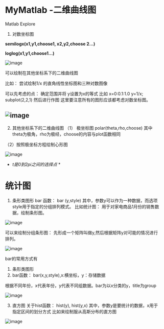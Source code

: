# MyMatlab -二维曲线图
Matlab Explore 

1. 对数坐标图

**semilogx(x1,y1,choose1, x2,y2,choose 2...)**
  
  **loglog(x1,y1,choose1...)**

![image](https://user-images.githubusercontent.com/81022107/155873215-d14a88de-2b06-4ec1-81a3-121fdb3f2a20.png)

可以绘制在其他坐标系下的二维曲线图

比如： 尝试绘制1/x 的直角线性坐标图和三种对数图像

可以先考虑的点： 确定范围并将 y设置为x的等式
比如 x=0:0.1:1.0
y=1/x;
subplot(2,2,1)
然后进行作图 
这里要注意所有的图形应该都考虑对数坐标图。

![image](https://user-images.githubusercontent.com/81022107/156838497-90f71823-dddf-494e-92c0-3ab305dbeeaa.png)
---

2. 其他坐标系下的二维曲线图
（1） 极坐标图 polar(theta,rho,choose)
其中 theta为极角，rho为极经，choose的内容与plot函数相同

（2）按照极坐标方程绘制心形图

![image](https://user-images.githubusercontent.com/81022107/156839108-72bb7cd3-ec11-45c9-8c91-5eabc51be21f.png)


* *t是0到2pi之间的选择点* *



# 统计图
1. 条形类图形
bar 函数： bar (y,style)
其中，参数y可以作为一种数据，而选项style用于指定的分组排列模式。
比如统计图： 用于对家电商品1月份的销售数据，绘制条形图。

![image](https://user-images.githubusercontent.com/81022107/156941178-d29ef194-3ff6-4c09-baa1-763111f48b1d.png)

可以来绘制分组条形图：
先形成一个矩阵叫做y,然后根据矩阵y对可能的情况进行排列。


![image](https://user-images.githubusercontent.com/81022107/156942440-b6315caa-4a55-4c01-a52e-89162b33806e.png)

bar的常用方式有
1. 条形类图形
2. bar函数： bar(x,y,style),x:横坐标，y：存储数据

根据不同年份，x代表年份，y代表不同组数据。bar为以x分类的y，title为group

![image](https://user-images.githubusercontent.com/81022107/156942587-32b57301-2372-432a-8178-17d55173302f.png)

3. 直方图
关于hist函数： 
hist(y), hist(y,x)
其中，参数y是要统计的数据，x用于指定区间的划分方式
比如来绘制服从高斯分布的直方图



![image](https://user-images.githubusercontent.com/81022107/157329037-5098e918-b4bd-402d-84ee-a7ddd7557f6a.png)






